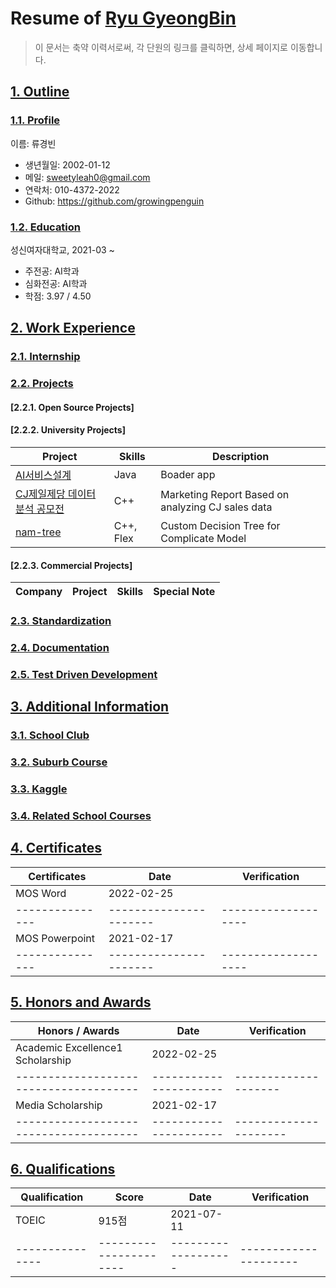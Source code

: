 # Resume of [Ryu GyeongBin](https://github.com/growingpenguin)
> 이 문서는 축약 이력서로써, 각 단원의 링크를 클릭하면, 상세 페이지로 이동합니다.

## [1. Outline](https://github.com/samchon/resume/blob/master/STORY.md#1-outline)
### [1.1. Profile](https://github.com/samchon/resume/blob/master/STORY.md#11-outline)
이름: 류경빈

  - 생년월일: 2002-01-12
  - 메일: sweetyleah0@gmail.com
  - 연락처: 010-4372-2022
  - Github: https://github.com/growingpenguin

### [1.2. Education](https://github.com/samchon/resume/blob/master/STORY.md#12-education)
성신여자대학교, 2021-03 ~ 

  - 주전공: AI학과
  - 심화전공: AI학과
  - 학점: 3.97 / 4.50



## [2. Work Experience](https://github.com/samchon/resume/blob/master/STORY.md#2-introduction)
### [2.1. Internship](https://github.com/samchon/resume/blob/master/STORY.md#21-for-a-lifetime)


### [2.2. Projects](https://github.com/samchon/resume/blob/master/STORY.md#22-self-improvement)
#### [2.2.1. Open Source Projects]

#### [2.2.2. University Projects]
Project            | Skills           | Description
-------------------|------------------|-----------------------------
[AI서비스설계](https://blog.naver.com/sweetyleah2/222812457145)  | Java             | Boader app
[CJ제일제당 데이터 분석 공모전](https://blog.naver.com/sweetyleah2/222987965373) | C++ | Marketing Report Based on analyzing CJ sales data
[nam-tree](https://github.com/samchon/resume/blob/master/STORY.md#323-nam-tree)           | C++, Flex | Custom Decision Tree for Complicate Model

#### [2.2.3. Commercial Projects]
Company        | Project                | Skills              | Special Note
---------------|------------------------|---------------------|---------------------


### [2.3. Standardization](https://github.com/samchon/resume/blob/master/STORY.md#23-standardization)


### [2.4. Documentation](https://github.com/samchon/resume/blob/master/STORY.md#24-documentation)


### [2.5. Test Driven Development](https://github.com/samchon/resume/blob/master/STORY.md#25-test-driven-development)





## [3. Additional Information](https://github.com/samchon/resume/blob/master/STORY.md#3-my-projects)
### [3.1. School Club](https://github.com/samchon/resume/blob/master/STORY.md#31-open-source-projects)
### [3.2. Suburb Course](https://github.com/samchon/resume/blob/master/STORY.md#31-open-source-projects)
### [3.3. Kaggle](https://github.com/samchon/resume/blob/master/STORY.md#31-open-source-projects)
### [3.4. Related School Courses](https://github.com/samchon/resume/blob/master/STORY.md#31-open-source-projects)

## [4. Certificates](https://github.com/samchon/resume/blob/master/STORY.md#4-commercial-projects)

Certificates   | Date                 | Verification      
---------------|----------------------|-------------------
MOS Word       | 2022-02-25           |         
---------------|----------------------|-------------------
MOS Powerpoint | 2021-02-17           |
---------------|----------------------|-------------------

## [5. Honors and Awards](https://github.com/samchon/resume/blob/master/STORY.md#4-commercial-projects)

Honors / Awards                       | Date                 | Verification      
--------------------------------------|----------------------|-------------------
Academic Excellence1 Scholarship      | 2022-02-25           |         
--------------------------------------|----------------------|--------------------
Media Scholarship                     | 2021-02-17           |
--------------------------------------|----------------------|---------------------

## [6. Qualifications](https://github.com/samchon/resume/blob/master/STORY.md#4-commercial-projects)
Qualification  | Score                | Date              | Verification
---------------|----------------------|-------------------|---------------------
TOEIC          |  915점               | 2021-07-11        |
---------------|----------------------|-------------------|---------------------


